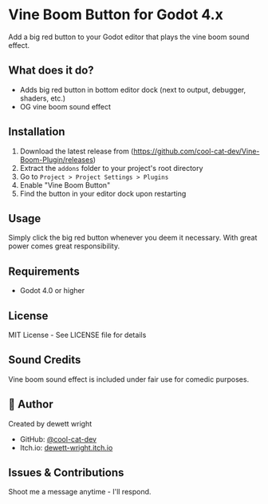 # Vine Boom Button for Godot 4.x

Add a big red button to your Godot editor that plays the vine boom sound effect.

## What does it do?

- Adds big red button in bottom editor dock (next to output, debugger, shaders, etc.)
- OG vine boom sound effect

## Installation

1. Download the latest release from (https://github.com/cool-cat-dev/Vine-Boom-Plugin/releases)
2. Extract the `addons` folder to your project's root directory
3. Go to `Project > Project Settings > Plugins`
4. Enable "Vine Boom Button"
5. Find the button in your editor dock upon restarting

## Usage

Simply click the big red button whenever you deem it necessary. With great power comes great responsibility.

## Requirements

- Godot 4.0 or higher

## License

MIT License - See LICENSE file for details

## Sound Credits

Vine boom sound effect is included under fair use for comedic purposes.

## 👤 Author

Created by dewett wright
- GitHub: [@cool-cat-dev](https://github.com/dewett-wright)
- Itch.io: [dewett-wright.itch.io](https://dewett-wright-dev.itch.io/)

## Issues & Contributions

Shoot me a message anytime - I'll respond.
